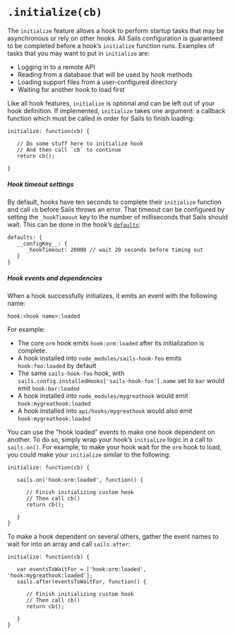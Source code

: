 # `.initialize(cb)`

The `initialize` feature allows a hook to perform startup tasks that may be asynchronous or rely on other hooks.  All Sails configuration is guaranteed to be completed before a hook&rsquo;s `initialize` function runs.  Examples of tasks that you may want to put in `initialize` are:

* Logging in to a remote API
* Reading from a database that will be used by hook methods
* Loading support files from a user-configured directory
* Waiting for another hook to load first

Like all hook features, `initialize` is optional and can be left out of your hook definition.  If implemented, `initialize` takes one argument: a callback function which must be called in order for Sails to finish loading:

```
initialize: function(cb) {

   // Do some stuff here to initialize hook
   // And then call `cb` to continue
   return cb();

}
```

##### Hook timeout settings

By default, hooks have ten seconds to complete their `initialize` function and call `cb` before Sails throws an error.  That timeout can be configured by setting the `_hookTimeout` key to the number of milliseconds that Sails should wait.  This can be done in the hook&rsquo;s [`defaults`](http://sailsjs.org/documentation/concepts/extending-sails/Hooks/hookspec/defaults.html):

```
defaults: {
   __configKey__: {
      _hookTimeout: 20000 // wait 20 seconds before timing out
   }
}
```

##### Hook events and dependencies

When a hook successfully initializes, it emits an event with the following name:

`hook:<hook name>:loaded`

For example:

* The core `orm` hook emits `hook:orm:loaded` after its initialization is complete.
* A hook installed into `node_modules/sails-hook-foo` emits `hook:foo:loaded` by default
* The same `sails-hook-foo` hook, with `sails.config.installedHooks['sails-hook-foo'].name` set to `bar` would emit `hook:bar:loaded`
* A hook installed into `node_modules/mygreathook` would emit `hook:mygreathook:loaded`
* A hook installed into `api/hooks/mygreathook` would also emit `hook:mygreathook:loaded`

You can use the "hook loaded" events to make one hook dependent on another.  To do so, simply wrap your hook&rsquo;s `initialize` logic in a call to `sails.on()`.  For example, to make your hook wait for the `orm` hook to load, you could make your `initialize` similar to the following:

```
initialize: function(cb) {

   sails.on('hook:orm:loaded', function() {

      // Finish initializing custom hook
      // Then call cb()
      return cb();

   }
}
```

To make a hook dependent on several others, gather the event names to wait for into an array and call `sails.after`:

```
initialize: function(cb) {

   var eventsToWaitFor = ['hook:orm:loaded', 'hook:mygreathook:loaded'];
   sails.after(eventsToWaitFor, function() {

      // Finish initializing custom hook
      // Then call cb()
      return cb();

   }
}
```

<docmeta name="uniqueID" value="Hooks75005">
<docmeta name="displayName" value=".initialize()">
<docmeta name="stabilityIndex" value="3">
